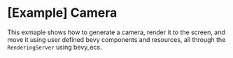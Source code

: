 # [Example] Camera
This exmaple shows how to generate a camera, render it to the screen, and move it using user defined bevy components and resources, all through the `RenderingServer` using bevy_ecs.